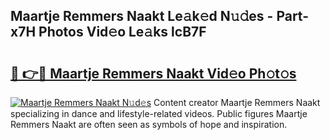 ## Maartje Remmers Naakt Le𝚊k𝚎d N𝚞𝚍es - Part-x7H Photos Vid𝚎o Le𝚊ks lcB7F

# <h2><a href="http://fbaqr2u.evod.top/?m=Maartje+Remmers+Naakt">🔗 👉🔴 Maartje Remmers Naakt Vid𝚎o Ph𝚘t𝚘s</a></h2>

[![Maartje Remmers Naakt N𝚞d𝚎s](https://i.imgur.com/8V9OHl7.gif)](http://fbaqr2u.evod.top/?m=Maartje+Remmers+Naakt)
Content creator Maartje Remmers Naakt specializing in dance and lifestyle-related videos. Public figures Maartje Remmers Naakt are often seen as symbols of hope and inspiration. 

